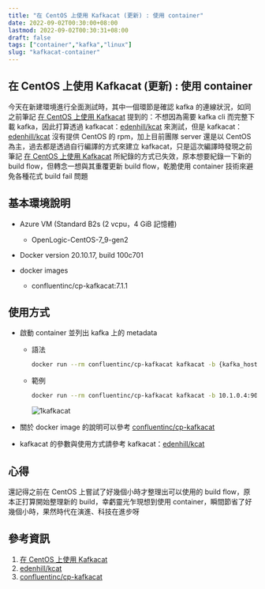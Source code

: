 ```yaml
---
title: "在 CentOS 上使用 Kafkacat (更新) : 使用 container"
date: 2022-09-02T00:30:00+08:00
lastmod: 2022-09-02T00:30:31+08:00
draft: false
tags: ["container","kafka","linux"]
slug: "kafkacat-container"
---
```


## 在 CentOS 上使用 Kafkacat (更新) : 使用 container

今天在新建環境進行全面測試時，其中一個環節是確認 kafka 的連線狀況，如同之前筆記 [在 CentOS 上使用 Kafkacat](/centos-kafkacat/) 提到的：不想因為需要 kafka cli 而完整下載 kafka，因此打算透過 kafkacat：[edenhill/kcat](https://github.com/edenhill/kcat) 來測試，但是 kafkacat：[edenhill/kcat](https://github.com/edenhill/kcat) 沒有提供 CentOS 的 rpm，加上目前團隊 server 還是以 CentOS 為主，過去都是透過自行編譯的方式來建立 kafkacat，只是這次編譯時發現之前筆記 [在 CentOS 上使用 Kafkacat](/centos-kafkacat/) 所紀錄的方式已失效，原本想要紀錄一下新的 build flow，但轉念一想與其重覆更新 build flow，乾脆使用 container 技術來避免各種花式 build fail 問題

## 基本環境說明

- Azure VM (Standard B2s (2 vcpu，4 GiB 記憶體)
    - OpenLogic-CentOS-7_9-gen2
- Docker version 20.10.17, build 100c701
- docker images

    - confluentinc/cp-kafkacat:7.1.1

## 使用方式

- 啟動 container 並列出 kafka 上的 metadata

    - 語法

        ```bash
        docker run --rm confluentinc/cp-kafkacat kafkacat -b {kafka_host}:{kafka_port} -L
        ```

    - 範例

        ```bash
        docker run --rm confluentinc/cp-kafkacat kafkacat -b 10.1.0.4:9092 -L
        ```

        ![1kafkacat](https://user-images.githubusercontent.com/3851540/188114317-deba8687-7bd2-4b32-9d6d-615f333bc93c.png)

- 關於 docker image 的說明可以參考 [confluentinc/cp-kafkacat](https://hub.docker.com/r/confluentinc/cp-kafkacat)

- kafkacat 的參數與使用方式請參考 kafkacat：[edenhill/kcat](https://github.com/edenhill/kcat)

## 心得

還記得之前在 CentOS 上嘗試了好幾個小時才整理出可以使用的 build flow，原本正打算開始整理新的 build，幸虧靈光乍現想到使用 container，瞬間節省了好幾個小時，果然時代在演進、科技在進步呀

## 參考資訊

1. [在 CentOS 上使用 Kafkacat](/centos-kafkacat/)
2. [edenhill/kcat](https://github.com/edenhill/kcat)
3. [confluentinc/cp-kafkacat](https://hub.docker.com/r/confluentinc/cp-kafkacat)
